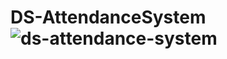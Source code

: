 # DS-AttendanceSystem![ds-attendance-system](https://user-images.githubusercontent.com/101172488/229372364-816810b7-2e3c-4803-b6b0-7008bbef222c.gif)
